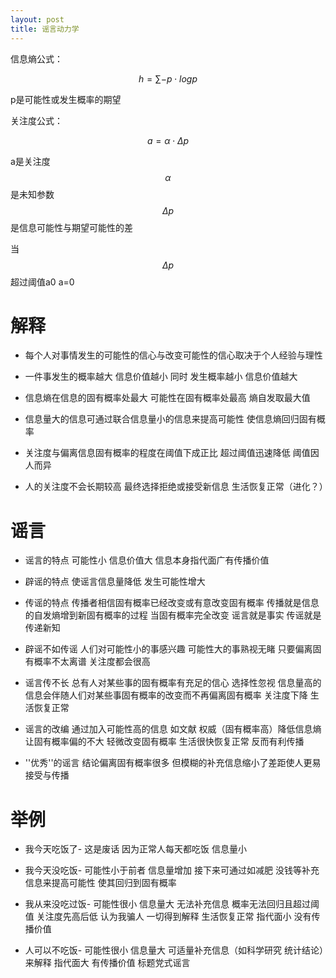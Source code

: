 ```yaml
---
layout: post
title: 谣言动力学
---
```


信息熵公式：

$$h=\sum{-p \cdot logp}$$ 

p是可能性或发生概率的期望

关注度公式：

$$a=\alpha \cdot \Delta p$$ 

a是关注度 $$\alpha$$是未知参数 $$\Delta p$$是信息可能性与期望可能性的差 

当$$\Delta p$$超过阈值a0 a=0

# 解释 
- 每个人对事情发生的可能性的信心与改变可能性的信心取决于个人经验与理性

- 一件事发生的概率越大 信息价值越小 同时 发生概率越小 信息价值越大 

- 信息熵在信息的固有概率处最大 可能性在固有概率处最高 熵自发取最大值  

- 信息量大的信息可通过联合信息量小的信息来提高可能性 使信息熵回归固有概率

- 关注度与偏离信息固有概率的程度在阈值下成正比 超过阈值迅速降低 阈值因人而异

- 人的关注度不会长期较高 最终选择拒绝或接受新信息 生活恢复正常（进化？）

# 谣言 

- 谣言的特点 可能性小 信息价值大 信息本身指代面广有传播价值

- 辟谣的特点 使谣言信息量降低 发生可能性增大

- 传谣的特点 传播者相信固有概率已经改变或有意改变固有概率  传播就是信息的自发熵增到新固有概率的过程 当固有概率完全改变 谣言就是事实 传谣就是传递新知

- 辟谣不如传谣 人们对可能性小的事感兴趣 可能性大的事熟视无睹 只要偏离固有概率不太离谱 关注度都会很高

- 谣言传不长 总有人对某些事的固有概率有充足的信心 选择性忽视 信息量高的信息会伴随人们对某些事固有概率的改变而不再偏离固有概率 关注度下降 生活恢复正常

- 谣言的改编 通过加入可能性高的信息 如文献 权威（固有概率高）降低信息熵 让固有概率偏的不大 轻微改变固有概率 生活很快恢复正常 反而有利传播

- ''优秀''的谣言 结论偏离固有概率很多 但模糊的补充信息缩小了差距使人更易接受与传播

# 举例 

- 我今天吃饭了- 这是废话 因为正常人每天都吃饭 信息量小 

- 我今天没吃饭- 可能性小于前者 信息量增加 接下来可通过如减肥 没钱等补充信息来提高可能性 使其回归到固有概率 

- 我从来没吃过饭- 可能性很小 信息量大 无法补充信息 概率无法回归且超过阈值 关注度先高后低 认为我骗人 一切得到解释 生活恢复正常 指代面小 没有传播价值

- 人可以不吃饭- 可能性很小 信息量大 可适量补充信息（如科学研究 统计结论）来解释 指代面大 有传播价值 标题党式谣言